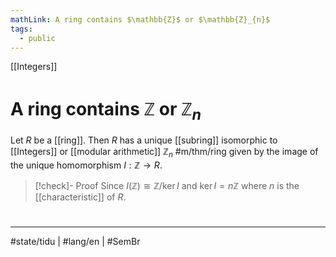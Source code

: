 ```yaml
---
mathLink: A ring contains $\mathbb{Z}$ or $\mathbb{Z}_{n}$
tags:
  - public
---
```

[[Integers]]
# A ring contains $\mathbb{Z}$ or $\mathbb{Z}_{n}$

Let $R$ be a [[ring]]. Then $R$ has a unique [[subring]] isomorphic to [[Integers]] or [[modular arithmetic]] $\mathbb{Z}_{n}$ #m/thm/ring 
given by the image of the unique homomorphism $I : \mathbb{Z} \to R$.

> [!check]- Proof
> Since $I(\mathbb{Z}) \cong \mathbb{Z} / \ker I$ and $\ker I = n \mathbb{Z}$ where $n$ is the [[characteristic]] of $R$.
> <span class="QED"/>

#
---
#state/tidu | #lang/en | #SemBr
